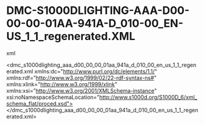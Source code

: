 # DMC-S1000DLIGHTING-AAA-D00-00-00-01AA-941A-D_010-00_EN-US_1_1_regenerated.XML

xml
<?xml version="1.0" encoding="UTF-8"?>
<dmc_s1000dlighting_aaa_d00_00_00_01aa_941a_d_010_00_en_us_1_1_regenerated.xml xmlns:dc="http://www.purl.org/dc/elements/1.1/" xmlns:rdf="http://www.w3.org/1999/02/22-rdf-syntax-ns#" xmlns:xlink="http://www.w3.org/1999/xlink" xmlns:xsi="http://www.w3.org/2001/XMLSchema-instance" xsi:noNamespaceSchemaLocation="http://www.s1000d.org/S1000D_6/xml_schema_flat/proced.xsd">
</dmc_s1000dlighting_aaa_d00_00_00_01aa_941a_d_010_00_en_us_1_1_regenerated.xml>